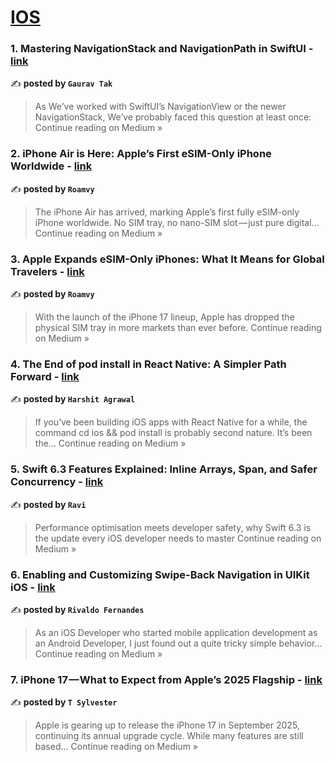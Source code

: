 
<h1><a href=https://medium.com/tag/ios/recommended target="_blank" rel="noopener noreferrer">IOS</a></h1>
<h3>1. Mastering NavigationStack and NavigationPath in SwiftUI - <a href="https://medium.com/@gauravkumarjaipur/mastering-navigationstack-and-navigationpath-in-swiftui-5bd38ccb78d4?source=rss------ios-5" target="_blank" rel="noopener noreferrer">link</a></h3>

✍️ **posted by `Gaurav Tak`**

<blockquote>As We’ve worked with SwiftUI’s NavigationView or the newer NavigationStack, We’ve probably faced this question at least once:
Continue reading on Medium »</blockquote>

<h3>2. iPhone Air is Here: Apple’s First eSIM-Only iPhone Worldwide - <a href="https://medium.com/@media_48623/iphone-air-is-here-apples-first-esim-only-iphone-worldwide-812260d62233?source=rss------ios-5" target="_blank" rel="noopener noreferrer">link</a></h3>

✍️ **posted by `Roamvy`**

<blockquote>The iPhone Air has arrived, marking Apple’s first fully eSIM-only iPhone worldwide. No SIM tray, no nano-SIM slot — just pure digital…
Continue reading on Medium »</blockquote>

<h3>3. Apple Expands eSIM-Only iPhones: What It Means for Global Travelers - <a href="https://medium.com/@media_48623/apple-expands-esim-only-iphones-what-it-means-for-global-travelers-e6e17b961878?source=rss------ios-5" target="_blank" rel="noopener noreferrer">link</a></h3>

✍️ **posted by `Roamvy`**

<blockquote>With the launch of the iPhone 17 lineup, Apple has dropped the physical SIM tray in more markets than ever before.
Continue reading on Medium »</blockquote>

<h3>4. The End of pod install in React Native: A Simpler Path Forward - <a href="https://medium.com/@harshitmadhav/the-end-of-pod-install-in-react-native-a-simpler-path-forward-27cd1e130be9?source=rss------ios-5" target="_blank" rel="noopener noreferrer">link</a></h3>

✍️ **posted by `Harshit Agrawal`**

<blockquote>If you’ve been building iOS apps with React Native for a while, the command cd ios && pod install is probably second nature. It’s been the…
Continue reading on Medium »</blockquote>

<h3>5. Swift 6.3 Features Explained: Inline Arrays, Span, and Safer Concurrency - <a href="https://ravi6997.medium.com/swift-6-3-features-explained-inline-arrays-span-and-safer-concurrency-7f3ffa78952c?source=rss------ios-5" target="_blank" rel="noopener noreferrer">link</a></h3>

✍️ **posted by `Ravi`**

<blockquote>Performance optimisation meets developer safety, why Swift 6.3 is the update every iOS developer needs to master
Continue reading on Medium »</blockquote>

<h3>6. Enabling and Customizing Swipe-Back Navigation in UIKit iOS - <a href="https://medium.com/@rivaldofez/enabling-and-customizing-swipe-back-navigation-in-uikit-ios-7343b671e32a?source=rss------ios-5" target="_blank" rel="noopener noreferrer">link</a></h3>

✍️ **posted by `Rivaldo Fernandes`**

<blockquote>As an iOS Developer who started mobile application development as an Android Developer, I just found out a quite tricky simple behavior…
Continue reading on Medium »</blockquote>

<h3>7. iPhone 17 — What to Expect from Apple’s 2025 Flagship - <a href="https://medium.com/@newcc23f/iphone-17-what-to-expect-from-apples-2025-flagship-d3ddf71faa98?source=rss------ios-5" target="_blank" rel="noopener noreferrer">link</a></h3>

✍️ **posted by `T Sylvester`**

<blockquote>Apple is gearing up to release the iPhone 17 in September 2025, continuing its annual upgrade cycle. While many features are still based…
Continue reading on Medium »</blockquote>


